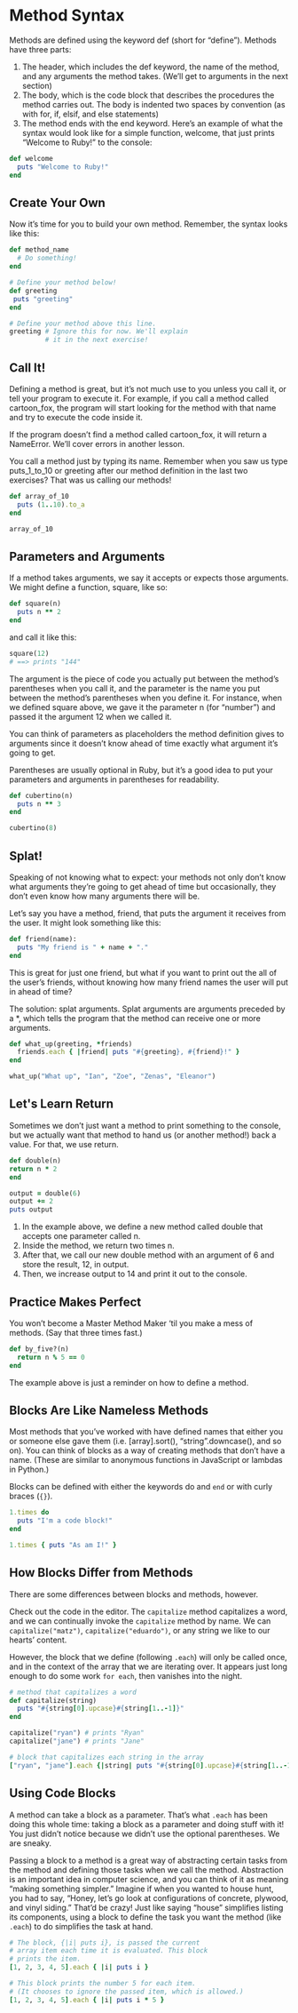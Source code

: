 # Method Syntax
Methods are defined using the keyword def (short for “define”). Methods have three parts:

1. The header, which includes the def keyword, the name of the method, and any arguments the method takes. (We’ll get to arguments in the next section)
2. The body, which is the code block that describes the procedures the method carries out. The body is indented two spaces by convention (as with for, if, elsif, and else statements)
3. The method ends with the end keyword.
Here’s an example of what the syntax would look like for a simple function, welcome, that just prints “Welcome to Ruby!” to the console:

```ruby
def welcome
  puts "Welcome to Ruby!"
end
```

## Create Your Own
Now it’s time for you to build your own method. Remember, the syntax looks like this:
```ruby
def method_name
  # Do something!
end
```

```ruby
# Define your method below!
def greeting
 puts "greeting"
end

# Define your method above this line.
greeting # Ignore this for now. We'll explain
         # it in the next exercise!
```

## Call It!
Defining a method is great, but it’s not much use to you unless you call it, or tell your program to execute it. For example, if you call a method called cartoon_fox, the program will start looking for the method with that name and try to execute the code inside it.

If the program doesn’t find a method called cartoon_fox, it will return a NameError. We’ll cover errors in another lesson.

You call a method just by typing its name. Remember when you saw us type puts_1_to_10 or greeting after our method definition in the last two exercises? That was us calling our methods!
```ruby
def array_of_10
  puts (1..10).to_a
end

array_of_10
```

## Parameters and Arguments
If a method takes arguments, we say it accepts or expects those arguments. We might define a function, square, like so:

```ruby
def square(n)
  puts n ** 2
end
```
and call it like this:
```ruby
square(12)
# ==> prints "144"
```
The argument is the piece of code you actually put between the method’s parentheses when you call it, and the parameter is the name you put between the method’s parentheses when you define it. For instance, when we defined square above, we gave it the parameter n (for “number”) and passed it the argument 12 when we called it.

You can think of parameters as placeholders the method definition gives to arguments since it doesn’t know ahead of time exactly what argument it’s going to get.

Parentheses are usually optional in Ruby, but it’s a good idea to put your parameters and arguments in parentheses for readability.

```ruby
def cubertino(n)
  puts n ** 3
end

cubertino(8)
```

## Splat!
Speaking of not knowing what to expect: your methods not only don’t know what arguments they’re going to get ahead of time but occasionally, they don’t even know how many arguments there will be.

Let’s say you have a method, friend, that puts the argument it receives from the user. It might look something like this:
```ruby
def friend(name):
  puts "My friend is " + name + "."
end
```
This is great for just one friend, but what if you want to print out the all of the user’s friends, without knowing how many friend names the user will put in ahead of time?

The solution: splat arguments. Splat arguments are arguments preceded by a *, which tells the program that the method can receive one or more arguments.
```ruby
def what_up(greeting, *friends)
  friends.each { |friend| puts "#{greeting}, #{friend}!" }
end

what_up("What up", "Ian", "Zoe", "Zenas", "Eleanor")
```

## Let's Learn Return
Sometimes we don’t just want a method to print something to the console, but we actually want that method to hand us (or another method!) back a value. For that, we use return.

```ruby
def double(n)
return n * 2
end

output = double(6)
output += 2
puts output
```
1. In the example above, we define a new method called double that accepts one parameter called n. 
2. Inside the method, we return two times n. 
3. After that, we call our new double method with an argument of 6 and store the result, 12, in output. 
4. Then, we increase output to 14 and print it out to the console.

## Practice Makes Perfect
You won’t become a Master Method Maker ‘til you make a mess of methods. (Say that three times fast.)
```ruby
def by_five?(n)
  return n % 5 == 0
end
```
The example above is just a reminder on how to define a method.

## Blocks Are Like Nameless Methods
Most methods that you’ve worked with have defined names that either you or someone else gave them (i.e. [array].sort(), “string”.downcase(), and so on). You can think of blocks as a way of creating methods that don’t have a name. (These are similar to anonymous functions in JavaScript or lambdas in Python.)

Blocks can be defined with either the keywords do and `end` or with curly braces (`{}`).
```ruby
1.times do
  puts "I'm a code block!"
end

1.times { puts "As am I!" }
```

## How Blocks Differ from Methods
There are some differences between blocks and methods, however.

Check out the code in the editor. The `capitalize` method capitalizes a word, and we can continually invoke the `capitalize` method by name. We can `capitalize("matz")`, `capitalize("eduardo")`, or any string we like to our hearts’ content.

However, the block that we define (following `.each`) will only be called once, and in the context of the array that we are iterating over. It appears just long enough to do some work `for each`, then vanishes into the night.
```ruby
# method that capitalizes a word
def capitalize(string) 
  puts "#{string[0].upcase}#{string[1..-1]}"
end

capitalize("ryan") # prints "Ryan"
capitalize("jane") # prints "Jane"

# block that capitalizes each string in the array
["ryan", "jane"].each {|string| puts "#{string[0].upcase}#{string[1..-1]}"} # prints "Ryan", then "Jane"
```

## Using Code Blocks
A method can take a block as a parameter. That’s what `.each` has been doing this whole time: taking a block as a parameter and doing stuff with it! You just didn’t notice because we didn’t use the optional parentheses. We are sneaky.

Passing a block to a method is a great way of abstracting certain tasks from the method and defining those tasks when we call the method. Abstraction is an important idea in computer science, and you can think of it as meaning “making something simpler.” Imagine if when you wanted to house hunt, you had to say, “Honey, let’s go look at configurations of concrete, plywood, and vinyl siding.” That’d be crazy! Just like saying “house” simplifies listing its components, using a block to define the task you want the method (like `.each`) to do simplifies the task at hand.
```ruby
# The block, {|i| puts i}, is passed the current
# array item each time it is evaluated. This block
# prints the item. 
[1, 2, 3, 4, 5].each { |i| puts i }

# This block prints the number 5 for each item.
# (It chooses to ignore the passed item, which is allowed.)
[1, 2, 3, 4, 5].each { |i| puts i * 5 }
```